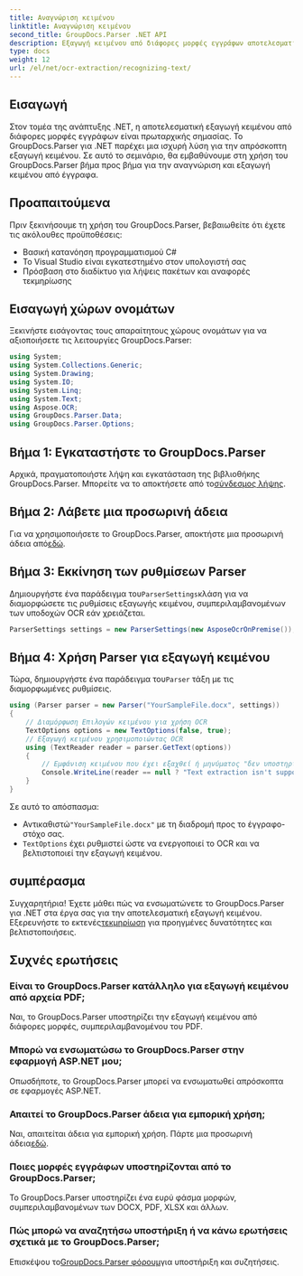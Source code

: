 ```yaml
---
title: Αναγνώριση κειμένου
linktitle: Αναγνώριση κειμένου
second_title: GroupDocs.Parser .NET API
description: Εξαγωγή κειμένου από διάφορες μορφές εγγράφων αποτελεσματικά με το GroupDocs.Parser για .NET. Εύκολη ενσωμάτωση και ισχυρές δυνατότητες OCR.
type: docs
weight: 12
url: /el/net/ocr-extraction/recognizing-text/
---
```

## Εισαγωγή
Στον τομέα της ανάπτυξης .NET, η αποτελεσματική εξαγωγή κειμένου από διάφορες μορφές εγγράφων είναι πρωταρχικής σημασίας. Το GroupDocs.Parser για .NET παρέχει μια ισχυρή λύση για την απρόσκοπτη εξαγωγή κειμένου. Σε αυτό το σεμινάριο, θα εμβαθύνουμε στη χρήση του GroupDocs.Parser βήμα προς βήμα για την αναγνώριση και εξαγωγή κειμένου από έγγραφα.
## Προαπαιτούμενα
Πριν ξεκινήσουμε τη χρήση του GroupDocs.Parser, βεβαιωθείτε ότι έχετε τις ακόλουθες προϋποθέσεις:
- Βασική κατανόηση προγραμματισμού C#
- Το Visual Studio είναι εγκατεστημένο στον υπολογιστή σας
- Πρόσβαση στο διαδίκτυο για λήψεις πακέτων και αναφορές τεκμηρίωσης

## Εισαγωγή χώρων ονομάτων
Ξεκινήστε εισάγοντας τους απαραίτητους χώρους ονομάτων για να αξιοποιήσετε τις λειτουργίες GroupDocs.Parser:
```csharp
using System;
using System.Collections.Generic;
using System.Drawing;
using System.IO;
using System.Linq;
using System.Text;
using Aspose.OCR;
using GroupDocs.Parser.Data;
using GroupDocs.Parser.Options;
```
## Βήμα 1: Εγκαταστήστε το GroupDocs.Parser
 Αρχικά, πραγματοποιήστε λήψη και εγκατάσταση της βιβλιοθήκης GroupDocs.Parser. Μπορείτε να το αποκτήσετε από το[σύνδεσμος λήψης](https://releases.groupdocs.com/parser/net/).
## Βήμα 2: Λάβετε μια προσωρινή άδεια
 Για να χρησιμοποιήσετε το GroupDocs.Parser, αποκτήστε μια προσωρινή άδεια από[εδώ](https://purchase.groupdocs.com/temporary-license/).
## Βήμα 3: Εκκίνηση των ρυθμίσεων Parser
 Δημιουργήστε ένα παράδειγμα του`ParserSettings`κλάση για να διαμορφώσετε τις ρυθμίσεις εξαγωγής κειμένου, συμπεριλαμβανομένων των υποδοχών OCR εάν χρειάζεται.
```csharp
ParserSettings settings = new ParserSettings(new AsposeOcrOnPremise());
```
## Βήμα 4: Χρήση Parser για εξαγωγή κειμένου
 Τώρα, δημιουργήστε ένα παράδειγμα του`Parser` τάξη με τις διαμορφωμένες ρυθμίσεις.
```csharp
using (Parser parser = new Parser("YourSampleFile.docx", settings))
{
    // Διαμόρφωση Επιλογών κειμένου για χρήση OCR
    TextOptions options = new TextOptions(false, true);
    // Εξαγωγή κειμένου χρησιμοποιώντας OCR
    using (TextReader reader = parser.GetText(options))
    {
        // Εμφάνιση κειμένου που έχει εξαχθεί ή μηνύματος "δεν υποστηρίζεται".
        Console.WriteLine(reader == null ? "Text extraction isn't supported" : reader.ReadToEnd());
    }
}
```
Σε αυτό το απόσπασμα:
-  Αντικαθιστώ`"YourSampleFile.docx"` με τη διαδρομή προς το έγγραφο-στόχο σας.
- `TextOptions` έχει ρυθμιστεί ώστε να ενεργοποιεί το OCR και να βελτιστοποιεί την εξαγωγή κειμένου.

## συμπέρασμα
 Συγχαρητήρια! Έχετε μάθει πώς να ενσωματώνετε το GroupDocs.Parser για .NET στα έργα σας για την αποτελεσματική εξαγωγή κειμένου. Εξερευνήστε το εκτενές[τεκμηρίωση](https://reference.groupdocs.com/parser/net/) για προηγμένες δυνατότητες και βελτιστοποιήσεις.

## Συχνές ερωτήσεις
### Είναι το GroupDocs.Parser κατάλληλο για εξαγωγή κειμένου από αρχεία PDF;
Ναι, το GroupDocs.Parser υποστηρίζει την εξαγωγή κειμένου από διάφορες μορφές, συμπεριλαμβανομένου του PDF.
### Μπορώ να ενσωματώσω το GroupDocs.Parser στην εφαρμογή ASP.NET μου;
Οπωσδήποτε, το GroupDocs.Parser μπορεί να ενσωματωθεί απρόσκοπτα σε εφαρμογές ASP.NET.
### Απαιτεί το GroupDocs.Parser άδεια για εμπορική χρήση;
Ναι, απαιτείται άδεια για εμπορική χρήση. Πάρτε μια προσωρινή άδεια[εδώ](https://purchase.groupdocs.com/temporary-license/).
### Ποιες μορφές εγγράφων υποστηρίζονται από το GroupDocs.Parser;
Το GroupDocs.Parser υποστηρίζει ένα ευρύ φάσμα μορφών, συμπεριλαμβανομένων των DOCX, PDF, XLSX και άλλων.
### Πώς μπορώ να αναζητήσω υποστήριξη ή να κάνω ερωτήσεις σχετικά με το GroupDocs.Parser;
 Επισκέψου το[GroupDocs.Parser φόρουμ](https://forum.groupdocs.com/c/parser/17)για υποστήριξη και συζητήσεις.